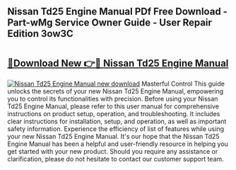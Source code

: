 ## Nissan Td25 Engine Manual PDf Free Download - Part-wMg Service Owner Guide - User Repair Edition 3ow3C

# <h2><a href="http://cf13204.oget.top/?id=Nissan+Td25+Engine+Manual">🔗Download New 👉🔴 Nissan Td25 Engine Manual</a></h2>

[![Nissan Td25 Engine Manual new download](https://i.imgur.com/5g1atiW.png)](http://cf13204.oget.top/?id=Nissan+Td25+Engine+Manual)
Masterful Control This guide unlocks the secrets of your new Nissan Td25 Engine Manual, empowering you to control its functionalities with precision. Before using your Nissan Td25 Engine Manual, please refer to this user manual for comprehensive instructions on product setup, operation, and troubleshooting. It includes clear instructions for installation, setup, and operation, as well as important safety information. Experience the efficiency of list of features while using your new Nissan Td25 Engine Manual. It's our hope that the Nissan Td25 Engine Manual has been a helpful and user-friendly resource in helping you get started with your new product. Should you require any assistance or clarification, please do not hesitate to contact our customer support team.
